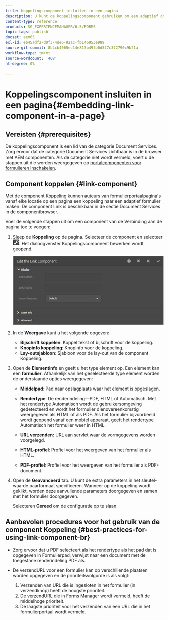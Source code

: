 ```yaml
---
title: Koppelingscomponent insluiten in een pagina
description: U kunt de koppelingscomponent gebruiken om een adaptief document of een adaptief formulier van een willekeurige pagina te koppelen.
content-type: reference
products: SG_EXPERIENCEMANAGER/6.5/FORMS
topic-tags: publish
docset: aem65
exl-id: eb45adf2-d0f3-4de6-92ac-fb146953e989
source-git-commit: 8b4cb4065ec14e813b49fb0d577c372790c9b21a
workflow-type: tm+mt
source-wordcount: '408'
ht-degree: 0%

---
```


# Koppelingscomponent insluiten in een pagina{#embedding-link-component-in-a-page}

## Vereisten {#prerequisites}

De koppelingscomponent is een lid van de categorie Document Services. Zorg ervoor dat de categorie Document Services zichtbaar is in de browser met AEM componenten. Als de categorie niet wordt vermeld, voert u de stappen uit die worden weergegeven op [portalcomponenten voor formulieren inschakelen](/help/forms/using/enabling-forms-portal-components.md).

## Component koppelen {#link-component}

Met de component Koppeling kunnen auteurs van formulierportaalpagina&#39;s vanaf elke locatie op een pagina een koppeling naar een adaptief formulier maken. De component Link is beschikbaar in de sectie Document Services in de componentbrowser.

Voer de volgende stappen uit om een component van de Verbinding aan de pagina toe te voegen:

1. Sleep de **Koppeling** op de pagina. Selecteer de component en selecteer ![cmppr](assets/cmppr.png). Het dialoogvenster Koppelingscomponent bewerken wordt geopend.

   ![edit-link-component](assets/edit-link-component.png)

1. In de **Weergave** kunt u het volgende opgeven:

   * **Bijschrift koppelen**: Koppel tekst of bijschrift voor de koppeling.
   * **Knopinfo koppeling**: Knopinfo voor de koppeling.
   * **Lay-outsjabloon**: Sjabloon voor de lay-out van de component Koppeling.

1. Open de **Elementinfo** en geeft u het type element op. Een element kan een **formulier**. Afhankelijk van het geselecteerde type element worden de onderstaande opties weergegeven:

   * **Middelpad**: Pad naar opslagplaats waar het element is opgeslagen.

   * **Rendertype**: De renderindeling—PDF, HTML of Automatisch. Met het rendertype Automatisch wordt de gebruikersomgeving gedetecteerd en wordt het formulier dienovereenkomstig weergegeven als HTML of als PDF. Als het formulier bijvoorbeeld wordt geopend vanaf een mobiel apparaat, geeft het rendertype Automatisch het formulier weer in HTML.
   * **URL verzenden:**  URL aan servlet waar de vormgegevens worden voorgelegd.
   * **HTML-profiel**: Profiel voor het weergeven van het formulier als HTML.
   * **PDF-profiel**: Profiel voor het weergeven van het formulier als PDF-document.

1. Open de **Geavanceerd** tab. U kunt de extra parameters in het sleutel-waarde paarformaat specificeren. Wanneer op de koppeling wordt geklikt, worden deze aanvullende parameters doorgegeven en samen met het formulier doorgegeven.

   Selecteren **Gereed** om de configuratie op te slaan.

## Aanbevolen procedures voor het gebruik van de component Koppeling {#best-practices-for-using-link-component-br}

* Zorg ervoor dat u PDF selecteert als het rendertype als het pad dat is opgegeven in Formulierpad, verwijst naar een document met de toegestane renderindeling PDF als.
* De verzendURL voor een formulier kan op verschillende plaatsen worden opgegeven en de prioriteitsvolgorde is als volgt:

   1. Verzenden van URL die is ingesloten in het formulier (in verzendknop) heeft de hoogste prioriteit.
   1. De verzendURL die in Forms Manager wordt vermeld, heeft de middelhoge prioriteit.
   1. De laagste prioriteit voor het verzenden van een URL die in het formulierportaal wordt vermeld.
